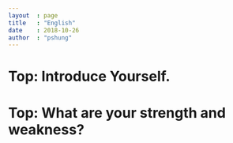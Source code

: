 ```yaml
---
layout  : page
title   : "English"
date    : 2018-10-26
author  : "pshung"
---
```


# Top: Introduce Yourself.

# Top: What are your strength and weakness?

